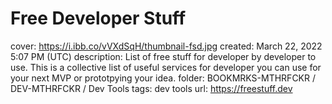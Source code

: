 # Free Developer Stuff

cover: https://i.ibb.co/vVXdSqH/thumbnail-fsd.jpg
created: March 22, 2022 5:07 PM (UTC)
description: List of free stuff for developer by developer to use. This is a collective list of useful services for developer you can use for your next MVP or prototpying your idea.
folder: BOOKMRKS-MTHRFCKR / DEV-MTHRFCKR / Dev Tools
tags: dev tools
url: https://freestuff.dev